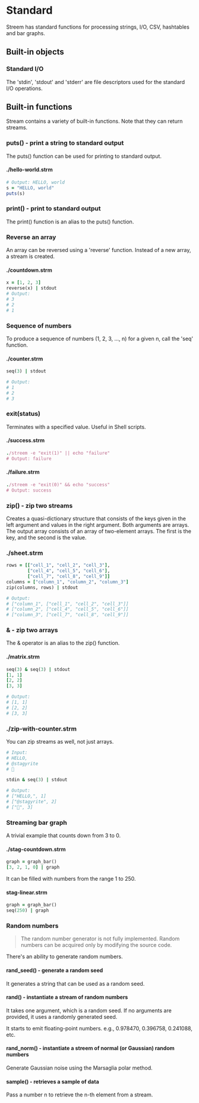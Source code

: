 # Standard

Streem has standard functions for processing strings, I/O, CSV, hashtables and bar graphs.

## Built-in objects

### Standard I/O

The 'stdin', 'stdout' and 'stderr' are file descriptors used for the standard I/O operations.

## Built-in functions

Stream contains a variety of built-in functions.  Note that they can return streams.

### puts() - print a string to standard output

The puts() function can be used for printing to standard output.

#### ./hello-world.strm

```ruby
# Output: HELLO, world
s = "HELLO, world"
puts(s)
```

### print() - print to standard output

The print() function is an alias to the puts() function.

### Reverse an array

An array can be reversed using a 'reverse' function. Instead of a new array, a stream is created.

#### ./countdown.strm

```ruby
x = [1, 2, 3]
reverse(x) | stdout
# Output:
# 3
# 2
# 1
```

### Sequence of numbers

To produce a sequence of numbers (1, 2, 3, ..., n) for a given n, call the 'seq' function.

#### ./counter.strm

```ruby
seq(3) | stdout

# Output:
# 1
# 2
# 3
```

### exit(status)

Terminates with a specified value. Useful in Shell scripts.

#### ./success.strm

```ruby
./streem -e "exit(1)" || echo "failure"
# Output: failure
```

#### ./failure.strm

```ruby
./streem -e "exit(0)" && echo "success"
# Output: success
```

### zip() - zip two streams

Creates a quasi-dictionary structure that consists of the keys given in the left argument and values in the right argument.
Both arguments are arrays. The output array consists of an array of two-element arrays. The first is the key, and the second is the value.

### ./sheet.strm

```ruby
rows = [["cell_1", "cell_2", "cell_3"],
        ["cell_4", "cell_5", "cell_6"],
        ["cell_7", "cell_8", "cell_9"]]
columns = ["column_1", "column_2", "column_3"]
zip(columns, rows) | stdout

# Output:
# ["column_1", ["cell_1", "cell_2", "cell_3"]]
# ["column_2", ["cell_4", "cell_5", "cell_6"]]
# ["column_3", ["cell_7", "cell_8", "cell_9"]]
```

### & - zip two arrays

The & operator is an alias to the zip() function.

#### ./matrix.strm

```ruby
seq(3) & seq(3) | stdout
[1, 1]
[2, 2]
[3, 3]

# Output:
# [1, 1]
# [2, 2]
# [3, 3]
```

### ./zip-with-counter.strm

You can zip streams as well, not just arrays.

```ruby
# Input:
# HELLO,
# @stagyrite
# 🐍

stdin & seq(3) | stdout

# Output:
# ["HELLO,", 1]
# ["@stagyrite", 2]
# ["🐍", 3]
```

### Streaming bar graph

A trivial example that counts down from 3 to 0.

#### ./stag-countdown.strm

```ruby
graph = graph_bar()
[3, 2, 1, 0] | graph
```

It can be filled with numbers from the range 1 to 250.

#### stag-linear.strm

```ruby
graph = graph_bar()
seq(250) | graph
```

### Random numbers

> The random number generator is not fully implemented. Random numbers can be acquired only by modifying the source code.

There's an ability to generate random numbers.

#### rand_seed() - generate a random seed

It generates a string that can be used as a random seed.

#### rand() - instantiate a stream of random numbers

It takes one argument, which is a random seed. If no arguments are provided, it uses a randomly generated seed.

It starts to emit floating-point numbers. e.g., 0.978470, 0.396758, 0.241088, etc.

#### rand_norm() - instantiate a streem of normal (or Gaussian) random numbers

Generate Gaussian noise using the Marsaglia polar method.

#### sample() - retrieves a sample of data

Pass a number n to retrieve the n-th element from a stream.

